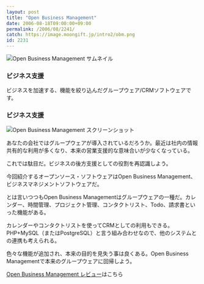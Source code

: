 ```yaml
---
layout: post
title: "Open Business Management"
date: 2006-08-18T09:00:00+09:00
permalink: /2006/08/2241/
catch: https://image.moongift.jp/intro2/obm.png
id: 2231
---
```

 ![Open Business Management サムネイル](https://image.moongift.jp/intro2/obm.t.png "Open Business Management サムネイル")
  

### ビジネス支援
  
ビジネスを加速する、機能を絞り込んだグループウェア/CRMソフトウェアです。  
<!--more-->  

### ビジネス支援
  

![Open Business Management スクリーンショット](https://image.moongift.jp/intro2/obm.png "Open Business Management スクリーンショット")

  

あなたの会社ではグループウェアが導入されているだろうか。最近は社内の情報共有的な利用が多くなり、本来の営業支援的な意味合いが少なくなっている。

  

これでは駄目だ。ビジネスの後方支援としての役割を再認識しよう。

  

今回紹介するオープンソース・ソフトウェアはOpen Business Management、ビジネスマネジメントソフトウェアだ。

  

とは言いつつもOpen Business Managementはグループウェアの一種だ。カレンダー、時間管理、プロジェクト管理、コンタクトリスト、Todo、請求書といった機能がある。

  

カレンダーやコンタクトリストを使ってCRMとしての利用もできる。PHP+MySQL（またはPostgreSQL）と言う組み合わせなので、他のシステムとの連携も考えられる。

  

色々な機能が追加され、本来の目的を見失う事は良くある。Open Business Managementで本来のグループウェアに回帰しよう。

  

[Open Business Management レビュー](http://oss.moongift.jp/review/i-2243.html)はこちら

